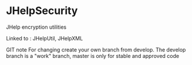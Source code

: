 JHelpSecurity
=============

JHelp encryption utilities

Linked to : JHelpUtil, JHelpXML

GIT note
For changing create your own branch from develop. The develop branch is a "work" branch, master is only for stable and approved code
